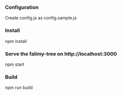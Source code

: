 ### Configuration

Create config.js as config.sample.js

### Install

  npm install

### Serve the falimy-tree on http://localhost:3000

  npm start

### Build

  npm run build